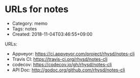 URLs for notes
==============
- Category: memo
- Tags: notes
- Created: 2018-11-04T03:46:55+09:00

URLs:

- Appveyor: https://ci.appveyor.com/project/rhysd/notes-cli
- Travis CI: https://travis-ci.org/rhysd/notes-cli
- codecov: https://codecov.io/gh/rhysd/notes-cli
- API Doc: http://godoc.org/github.com/rhysd/notes-cli

